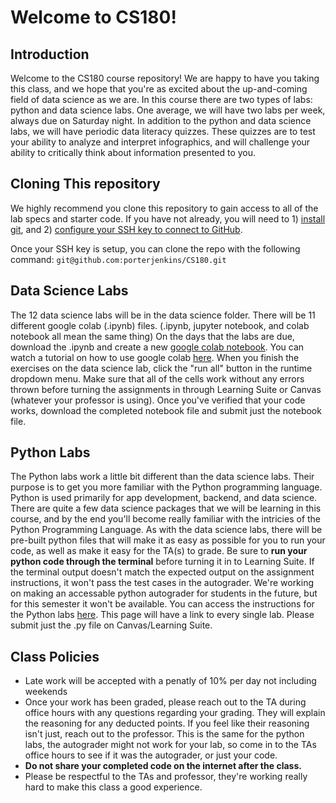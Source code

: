 # Welcome to CS180! 
## Introduction
Welcome to the CS180 course repository! We are happy to have you taking this class, and we hope that you're as excited about the up-and-coming field of data science as we are. In this course there are two types of labs: python and data science labs. One average, we will have two labs per week, always due on Saturday night. In addition to the python and data science labs, we will have periodic data literacy quizzes. These quizzes are to test your ability to analyze and interpret infographics, and will challenge your ability to critically think about information presented to you.

## Cloning This repository

We highly recommend you clone this repository to gain access to all of the lab specs and starter code. If you have not already, you will need to 1) [install git](https://www.atlassian.com/git/tutorials/install-git), and 2) [configure your SSH key to connect to GitHub](https://docs.github.com/en/authentication/connecting-to-github-with-ssh).

Once your SSH key is setup, you can clone the repo with the following command: `git@github.com:porterjenkins/CS180.git`

## Data Science Labs
The 12 data science labs will be in the data science folder. There will be 11 different google colab (.ipynb) files. (.ipynb, jupyter notebook, and colab notebook all mean the same thing) On the days that the labs are due, download the .ipynb and create a new [google colab notebook](https://colab.research.google.com/). You can watch a tutorial on how to use google colab [here](https://www.youtube.com/watch?v=WFvY3qgtMqM&ab_channel=MarkKeith). When you finish the exercises on the data science lab, click the "run all" button in the runtime dropdown menu. Make sure that all of the cells work without any errors thrown before turning the assignments in through Learning Suite or Canvas (whatever your professor is using). Once you've verified that your code works, download the completed notebook file and submit just the notebook file.

## Python Labs
The Python labs work a little bit different than the data science labs. Their purpose is to get you more familiar with the Python programming language. Python is used primarily for app development, backend, and data science. There are quite a few data science packages that we will be learning in this course, and by the end you'll become really familiar with the intricies of the Python Programming Language. As with the data science labs, there will be pre-built python files that will make it as easy as possible for you to run your code, as well as make it easy for the TA(s) to grade. Be sure to **run your python code through the terminal** before turning it in to Learning Suite. If the terminal output doesn't match the expected output on the assignment instructions, it won't pass the test cases in the autograder. We're working on making an accessable python autograder for students in the future, but for this semester it won't be available. You can access the instructions for the Python labs [here](https://byucs180.atlassian.net/wiki/spaces/CF2/pages/294998/Python+Labs). This page will have a link to every single lab. Please submit just the .py file on Canvas/Learning Suite.

## Class Policies
- Late work will be accepted with a penatly of 10% per day not including weekends
- Once your work has been graded, please reach out to the TA during office hours with any questions regarding your grading. They will explain the reasoning for any deducted points. If you feel like their reasoning isn't just, reach out to the professor. This is the same for the python labs, the autograder might not work for your lab, so come in to the TAs office hours to see if it was the autograder, or just your code.
- **Do not share your completed code on the internet after the class.**
- Please be respectful to the TAs and professor, they're working really hard to make this class a good experience.